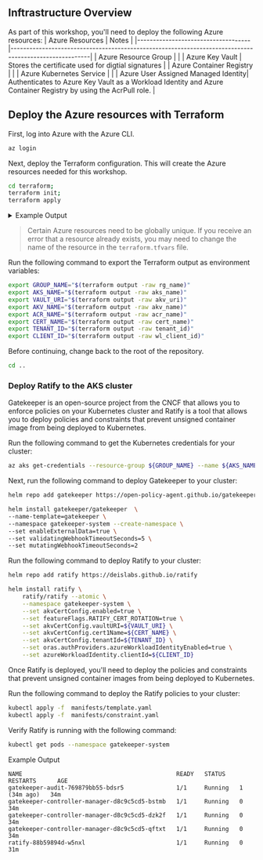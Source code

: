 ## Inftrastructure Overview

As part of this workshop, you'll need to deploy the following Azure resources:
| Azure Resources                     | Notes                                                                                           |
|------------------------------------|-------------------------------------------------------------------------------------------------------|
| Azure Resource Group               |                                                                  |
| Azure Key Vault                    | Stores the certificate used for digtial signatures                               |
| Azure Container Registry           |                                                          |
| Azure Kubernetes Service           |                                                                                                 |
| Azure User Assigned Managed Identity| Authenticates to Azure Key Vault as a Workload Identity and Azure Container Registry by using the AcrPull role. |

## Deploy the Azure resources with Terraform

First, log into Azure with the Azure CLI.

```bash
az login
```

Next, deploy the Terraform configuration. This will create the Azure resources needed for this workshop.

```bash
cd terraform;
terraform init;
terraform apply
```

<details>
<summary>Example Output</summary>

```output
azurerm_resource_group.rg: Creating...
azurerm_resource_group.rg: Creation complete after 1s [id=/subscriptions/00000000-0000-0000-0000-000000000000/resourceGroups/rg]
azurerm_key_vault.kv: Creating...
azurerm_key_vault.kv: Creation complete after 4s [id=https://kv.vault.azure.net]
azurerm_user_assigned_identity.ua: Creating...
azurerm_user_assigned_identity.ua: Creation complete after 1s [id=/subscriptions/00000000-0000-0000-0000-000000000000/resourcegroups/rg/providers/Microsoft.ManagedIdentity/userAssignedIdentities/ua]
azurerm_container_registry.acr: Creating...
```

</details>


<div class="warning" data-title="warning">

> Certain Azure resources need to be globally unique. If you receive an error that a resource already exists, you may need to change the name of the resource in the `terraform.tfvars` file.

</div>

Run the following command to export the Terraform output as environment variables:

```bash
export GROUP_NAME="$(terraform output -raw rg_name)"
export AKS_NAME="$(terraform output -raw aks_name)"
export VAULT_URI="$(terraform output -raw akv_uri)"
export AKV_NAME="$(terraform output -raw akv_name)"
export ACR_NAME="$(terraform output -raw acr_name)"
export CERT_NAME="$(terraform output -raw cert_name)"
export TENANT_ID="$(terraform output -raw tenant_id)"
export CLIENT_ID="$(terraform output -raw wl_client_id)"
```

Before continuing, change back to the root of the repository.

```bash
cd ..
```

### Deploy Ratify to the AKS cluster

Gatekeeper is an open-source project from the CNCF that allows you to enforce policies on your Kubernetes cluster and Ratify is a tool that allows you to deploy policies and constraints that prevent unsigned container image from being deployed to Kubernetes.

Run the following command to get the Kubernetes credentials for your cluster:

```bash
az aks get-credentials --resource-group ${GROUP_NAME} --name ${AKS_NAME}
```

Next, run the following command to deploy Gatekeeper to your cluster:

```bash
helm repo add gatekeeper https://open-policy-agent.github.io/gatekeeper/charts

helm install gatekeeper/gatekeeper  \
--name-template=gatekeeper \
--namespace gatekeeper-system --create-namespace \
--set enableExternalData=true \
--set validatingWebhookTimeoutSeconds=5 \
--set mutatingWebhookTimeoutSeconds=2
```

Run the following command to deploy Ratify to your cluster:

```bash
helm repo add ratify https://deislabs.github.io/ratify

helm install ratify \
    ratify/ratify --atomic \
    --namespace gatekeeper-system \
    --set akvCertConfig.enabled=true \
    --set featureFlags.RATIFY_CERT_ROTATION=true \
    --set akvCertConfig.vaultURI=${VAULT_URI} \
    --set akvCertConfig.cert1Name=${CERT_NAME} \
    --set akvCertConfig.tenantId=${TENANT_ID} \
    --set oras.authProviders.azureWorkloadIdentityEnabled=true \
    --set azureWorkloadIdentity.clientId=${CLIENT_ID}
```

Once Ratify is deployed, you'll need to deploy the policies and constraints that prevent unsigned container images from being deployed to Kubernetes.

Run the following command to deploy the Ratify policies to your cluster:


```bash
kubectl apply -f  manifests/template.yaml
kubectl apply -f  manifests/constraint.yaml
```

Verify Ratify is running with the following command:

```bash
kubectl get pods --namespace gatekeeper-system
```

<detials>
<summary>Example Output</summary>

```output
NAME                                            READY   STATUS    RESTARTS      AGE
gatekeeper-audit-769879bb55-bdsr5               1/1     Running   1 (34m ago)   34m
gatekeeper-controller-manager-d8c9c5cd5-bstmb   1/1     Running   0             34m
gatekeeper-controller-manager-d8c9c5cd5-dzk2f   1/1     Running   0             34m
gatekeeper-controller-manager-d8c9c5cd5-qftxt   1/1     Running   0             34m
ratify-88b59894d-w5nxl                          1/1     Running   0             31m
```

</details>